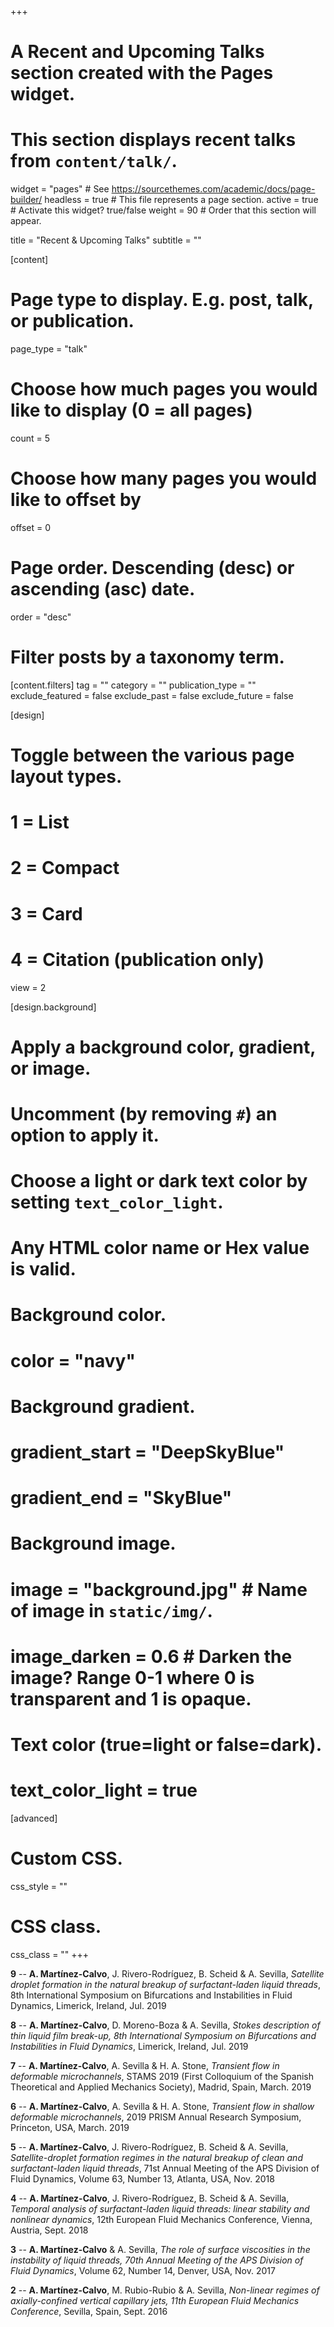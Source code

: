 +++
# A Recent and Upcoming Talks section created with the Pages widget.
# This section displays recent talks from `content/talk/`.

widget = "pages"  # See https://sourcethemes.com/academic/docs/page-builder/
headless = true  # This file represents a page section.
active = true  # Activate this widget? true/false
weight = 90  # Order that this section will appear.

title = "Recent & Upcoming Talks"
subtitle = ""

[content]
  # Page type to display. E.g. post, talk, or publication.
  page_type = "talk"
  
  # Choose how much pages you would like to display (0 = all pages)
  count = 5
  
  # Choose how many pages you would like to offset by
  offset = 0

  # Page order. Descending (desc) or ascending (asc) date.
  order = "desc"

  # Filter posts by a taxonomy term.
  [content.filters]
    tag = ""
    category = ""
    publication_type = ""
    exclude_featured = false
    exclude_past = false
    exclude_future = false
    
[design]
  # Toggle between the various page layout types.
  #   1 = List
  #   2 = Compact
  #   3 = Card
  #   4 = Citation (publication only)
  view = 2
  
[design.background]
  # Apply a background color, gradient, or image.
  #   Uncomment (by removing `#`) an option to apply it.
  #   Choose a light or dark text color by setting `text_color_light`.
  #   Any HTML color name or Hex value is valid.

  # Background color.
  # color = "navy"
  
  # Background gradient.
  # gradient_start = "DeepSkyBlue"
  # gradient_end = "SkyBlue"
  
  # Background image.
  # image = "background.jpg"  # Name of image in `static/img/`.
  # image_darken = 0.6  # Darken the image? Range 0-1 where 0 is transparent and 1 is opaque.

  # Text color (true=light or false=dark).
  # text_color_light = true  
  
[advanced]
 # Custom CSS. 
 css_style = ""
 
 # CSS class.
 css_class = ""
+++

**9** -- **A. Martínez-Calvo**, J. Rivero-Rodríguez, B. Scheid & A. Sevilla, _Satellite droplet formation in the natural breakup of surfactant-laden liquid threads_, 8th International Symposium on Bifurcations and Instabilities in Fluid Dynamics, Limerick, Ireland, Jul. 2019

**8** -- **A. Martínez-Calvo**, D. Moreno-Boza & A. Sevilla, _Stokes description of thin liquid film break-up, 8th International Symposium on Bifurcations and Instabilities in Fluid Dynamics_, Limerick, Ireland, Jul. 2019

**7** -- **A. Martínez-Calvo**, A. Sevilla & H. A. Stone, _Transient flow in deformable microchannels_, STAMS 2019 (First Colloquium of the Spanish Theoretical and Applied Mechanics Society), Madrid, Spain, March. 2019

**6** -- **A. Martínez-Calvo**, A. Sevilla & H. A. Stone, _Transient flow in shallow deformable microchannels_, 2019 PRISM Annual Research Symposium, Princeton, USA, March. 2019

**5** -- **A. Martínez-Calvo**, J. Rivero-Rodríguez, B. Scheid & A. Sevilla, _Satellite-droplet formation regimes in the natural breakup of clean and surfactant-laden liquid threads_, 71st Annual Meeting of the APS Division of Fluid Dynamics, Volume 63, Number 13, Atlanta, USA, Nov. 2018

**4** -- **A. Martínez-Calvo**, J. Rivero-Rodríguez, B. Scheid & A. Sevilla, _Temporal analysis of surfactant-laden liquid threads: linear stability and nonlinear dynamics_, 12th European Fluid Mechanics Conference, Vienna, Austria, Sept. 2018

**3** -- **A. Martínez-Calvo** & A. Sevilla, _The role of surface viscosities in the instability of liquid threads, 70th Annual Meeting of the APS Division of Fluid Dynamics_, Volume 62, Number 14, Denver, USA, Nov. 2017

**2** -- **A. Martínez-Calvo**, M. Rubio-Rubio & A. Sevilla, _Non-linear regimes of axially-confined vertical capillary jets, 11th European Fluid Mechanics Conference_, Sevilla, Spain, Sept. 2016



